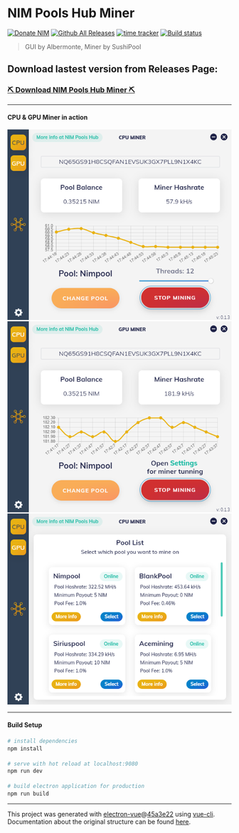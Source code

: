 # NIM Pools Hub Miner

[![Donate NIM](https://www.nimiq.com/accept-donations/img/donationBtnImg/orange-small.svg)](https://safe.nimiq.com/#_request/NQ65GS91H8CSQFAN1EVSUK3GX7PLL9N1X4KC_)
[![Github All Releases](https://img.shields.io/github/downloads/Albermonte/nim-pools-hub-miner/total.svg)]() [![time tracker](https://wakatime.com/badge/github/Albermonte/nim-pools-hub-miner.svg)](https://wakatime.com/badge/github/Albermonte/nim-pools-hub-miner) [![Build status](https://ci.appveyor.com/api/projects/status/bxh346f3qoetemq1?svg=true)](https://ci.appveyor.com/project/Albermonte/nim-pools-hub-miner)

> GUI by Albermonte, Miner by SushiPool

## Download lastest version from Releases Page:

### [⛏️ Download NIM Pools Hub Miner ⛏️](https://github.com/Albermonte/nim-pools-hub-miner/releases/latest)

---

#### CPU & GPU Miner in action

![Mining CPU](screenshots/miningCPU.png) ![Mining GPU](screenshots/miningGPU.png) ![Pool List](screenshots/poolList.png)

---

#### Build Setup

```bash
# install dependencies
npm install

# serve with hot reload at localhost:9080
npm run dev

# build electron application for production
npm run build


```

---

This project was generated with [electron-vue](https://github.com/SimulatedGREG/electron-vue)@[45a3e22](https://github.com/SimulatedGREG/electron-vue/tree/45a3e224e7bb8fc71909021ccfdcfec0f461f634) using [vue-cli](https://github.com/vuejs/vue-cli). Documentation about the original structure can be found [here](https://simulatedgreg.gitbooks.io/electron-vue/content/index.html).
